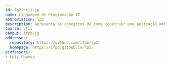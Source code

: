 ```yaml
---
id: lp2-ctii-jp
name: Linguagem de Programação II
abbreviation: lp2
description: Apresenta os conceitos de como construir uma aplicação Web com Back-end integrado com Front-end.
course: ctii
campus: ifpb-jp
addresses:
  repository: https://github.com/ifpb/lp2
  homepage: https://ifpb.github.io/lp2/
professors:
- Luiz Chaves
---
```

